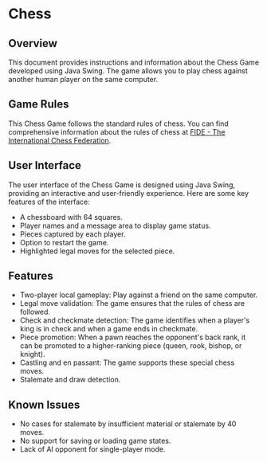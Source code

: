 # Chess
## Overview
This document provides instructions and information about the Chess Game developed using Java Swing. The game allows you to play chess against another human player on the same computer.

## Game Rules
This Chess Game follows the standard rules of chess. You can find comprehensive information about the rules of chess at [FIDE - The International Chess Federation](https://www.fide.com/FIDE/handbook/LawsOfChess.pdf).

## User Interface
The user interface of the Chess Game is designed using Java Swing, providing an interactive and user-friendly experience. Here are some key features of the interface:
- A chessboard with 64 squares.
- Player names and a message area to display game status.
- Pieces captured by each player.
- Option to restart the game.
- Highlighted legal moves for the selected piece.
  
## Features
- Two-player local gameplay: Play against a friend on the same computer.
- Legal move validation: The game ensures that the rules of chess are followed.
- Check and checkmate detection: The game identifies when a player's king is in check and when a game ends in checkmate.
- Piece promotion: When a pawn reaches the opponent's back rank, it can be promoted to a higher-ranking piece (queen, rook, bishop, or knight).
- Castling and en passant: The game supports these special chess moves.
- Stalemate and draw detection.
  
## Known Issues
- No cases for stalemate by insufficient material or stalemate by 40 moves.
- No support for saving or loading game states.
- Lack of AI opponent for single-player mode.
